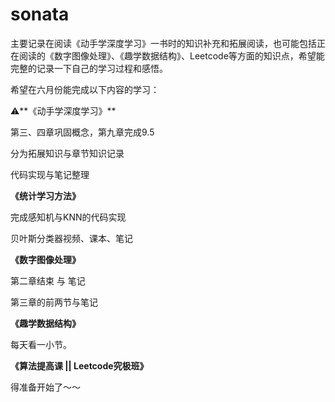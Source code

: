 # sonata

主要记录在阅读《动手学深度学习》一书时的知识补充和拓展阅读，也可能包括正在阅读的《数字图像处理》、《趣学数据结构》、Leetcode等方面的知识点，希望能完整的记录一下自己的学习过程和感悟。

希望在六月份能完成以下内容的学习：

⚠️**《动手学深度学习》**

第三、四章巩固概念，第九章完成9.5

分为拓展知识与章节知识记录

代码实现与笔记整理

**《统计学习方法》**

完成感知机与KNN的代码实现

贝叶斯分类器视频、课本、笔记

**《数字图像处理》**

第二章结束 与 笔记

第三章的前两节与笔记

**《趣学数据结构》**

每天看一小节。

**《算法提高课 \|\| Leetcode究极班》**

得准备开始了～～

